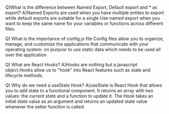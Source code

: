 Q)What is the difference between Named Export, Default export and * as export?
A)Named Exports are used when you have multiple entites to export
while default exports are suitable for a single 
Use named export when you want to keep the same name for your variables or functions across different files.
 
Q) What is the importance of config.js file
Config files allow you to organize, manage, and customize the applications that communicate with your operating system.
on purposr to use static data which needs to be used all over the application

Q) What are React Hooks?
A)Hooks are nothing but a javascript object.Hooks allow us to "hook" into React features such as state and lifecycle methods.



Q) Why do we need a useState Hook?
A)useState is React Hook that allows you to add state to a functional component. It returns an array with two values: the current state and a function to update it. The Hook takes an initial state value as an argument and returns an updated state value whenever the setter function is called.
